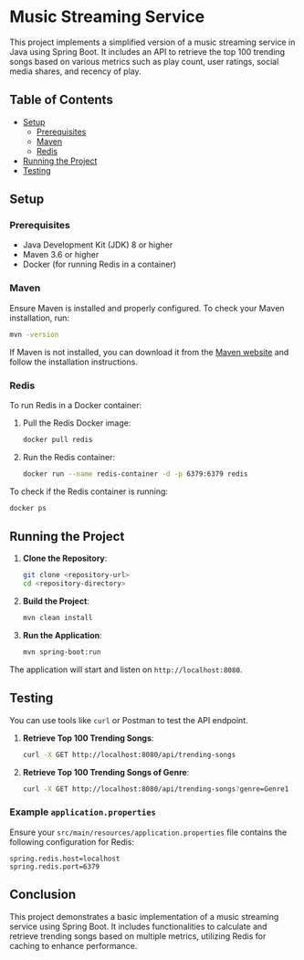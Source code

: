 # Music Streaming Service

This project implements a simplified version of a music streaming service in Java using Spring Boot. It includes an API to retrieve the top 100 trending songs based on various metrics such as play count, user ratings, social media shares, and recency of play.

## Table of Contents
- [Setup](#setup)
  - [Prerequisites](#prerequisites)
  - [Maven](#maven)
  - [Redis](#redis)
- [Running the Project](#running-the-project)
- [Testing](#testing)

## Setup

### Prerequisites

- Java Development Kit (JDK) 8 or higher
- Maven 3.6 or higher
- Docker (for running Redis in a container)

### Maven

Ensure Maven is installed and properly configured. To check your Maven installation, run:

```sh
mvn -version
```

If Maven is not installed, you can download it from the [Maven website](https://maven.apache.org/install.html) and follow the installation instructions.

### Redis

To run Redis in a Docker container:

1. Pull the Redis Docker image:

    ```sh
    docker pull redis
    ```

2. Run the Redis container:

    ```sh
    docker run --name redis-container -d -p 6379:6379 redis
    ```

To check if the Redis container is running:

```sh
docker ps
```


## Running the Project

1. **Clone the Repository**:

    ```sh
    git clone <repository-url>
    cd <repository-directory>
    ```

2. **Build the Project**:

    ```sh
    mvn clean install
    ```

3. **Run the Application**:

    ```sh
    mvn spring-boot:run
    ```

The application will start and listen on `http://localhost:8080`.

## Testing

You can use tools like `curl` or Postman to test the API endpoint.

1. **Retrieve Top 100 Trending Songs**:

    ```sh
    curl -X GET http://localhost:8080/api/trending-songs
    ```

1. **Retrieve Top 100 Trending Songs of Genre**:

    ```sh
    curl -X GET http://localhost:8080/api/trending-songs?genre=Genre1
    ```

### Example `application.properties`

Ensure your `src/main/resources/application.properties` file contains the following configuration for Redis:

```properties
spring.redis.host=localhost
spring.redis.port=6379
```


## Conclusion

This project demonstrates a basic implementation of a music streaming service using Spring Boot. It includes functionalities to calculate and retrieve trending songs based on multiple metrics, utilizing Redis for caching to enhance performance.
